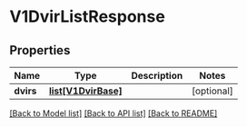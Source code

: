# V1DvirListResponse

## Properties
Name | Type | Description | Notes
------------ | ------------- | ------------- | -------------
**dvirs** | [**list[V1DvirBase]**](V1DvirBase.md) |  | [optional] 

[[Back to Model list]](../README.md#documentation-for-models) [[Back to API list]](../README.md#documentation-for-api-endpoints) [[Back to README]](../README.md)

